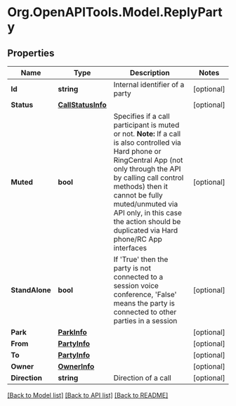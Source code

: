 
# Org.OpenAPITools.Model.ReplyParty

## Properties

Name | Type | Description | Notes
------------ | ------------- | ------------- | -------------
**Id** | **string** | Internal identifier of a party | [optional] 
**Status** | [**CallStatusInfo**](CallStatusInfo.md) |  | [optional] 
**Muted** | **bool** | Specifies if a call participant is muted or not. **Note:** If a call is also controlled via Hard phone or RingCentral App (not only through the API by calling call control methods) then it cannot be fully muted/unmuted via API only, in this case the action should be duplicated via Hard phone/RC App interfaces | [optional] 
**StandAlone** | **bool** | If &#39;True&#39; then the party is not connected to a session voice conference, &#39;False&#39; means the party is connected to other parties in a session | [optional] 
**Park** | [**ParkInfo**](ParkInfo.md) |  | [optional] 
**From** | [**PartyInfo**](PartyInfo.md) |  | [optional] 
**To** | [**PartyInfo**](PartyInfo.md) |  | [optional] 
**Owner** | [**OwnerInfo**](OwnerInfo.md) |  | [optional] 
**Direction** | **string** | Direction of a call | [optional] 

[[Back to Model list]](../README.md#documentation-for-models)
[[Back to API list]](../README.md#documentation-for-api-endpoints)
[[Back to README]](../README.md)

